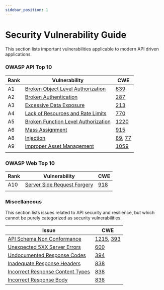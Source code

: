 ```yaml
---
sidebar_position: 1
---
```


# Security Vulnerability Guide

This section lists important vulnerabilities applicable to modern API driven applications.

### OWASP API Top 10

| Rank  | Vulnerability                               | CWE                                        |
| ----- | ------------------------------------------- | ---------------                            |
| A1    | [Broken Object Level Authorization][BOLA]   | [639][BOLA-CWE]                            |
| A2    | [Broken Authentication][BUA]                | [287][BUA-CWE]                             |
| A3    | [Excessive Data Exposure][EXPOSURE]         | [213][EXPOSURE-CWE]                        |
| A4    | [Lack of Resources and Rate Limits][RATES]  | [770][RATES-CWE]                           |
| A5    | [Broken Function Level Authorization][BFLA] | [1220][BFLA-CWE]                           |
| A6    | [Mass Assignment][MASS-ASSIGN]              | [915][MASS-ASSIGN-CWE]                     |
| A8    | [Injection][INJECTION]                      | [89][SQLi-CWE], [77][CMDi-CWE]             |
| A9    | [Improper Asset Management][ASSETS]         | [1059][ASSETS-CWE]                         |
|       |                                             |                                            |

### OWASP Web Top 10

| Rank  | Vulnerability                               | CWE                                        |
| ----- | ------------------------------------------- | ---------------                            |
| A10   | [Server Side Request Forgery][SSRF]         | [918][SSRF-CWE]                            |
|       |                                             |                                            |



### Miscellaneous

This section lists issues related to API security and resilience, but which cannot be purely categorized as security vulnerabilities.

| Issue                                                   | CWE                                                       |
| -----------------------------------------------------   | ----------------------------------------------------------|
| [API Schema Non Conformance][SC]                        | [1215][CWE-1215], [393][CWE-393]                          |
| [Unexpected 5XX Server Errors][SC-5XX]                  | [600][CWE-600]                                            |
| [Undocumented Response Codes][SC-CODES]                 | [394][CWE-394]                                            |
| [Inadequate Response Headers][SC-HDRS]                  | [838][CWE-838]                                            |
| [Incorrect Response Content Types][SC-CONT]             | [838][CWE-838]                                            |
| [Incorrect Response Body][SC-BODY]                      | [838][CWE-838]                                            |





[BOLA]: ./OWASP-API-10/A1-BOLA.md
[BOLA-CWE]: https://cwe.mitre.org/data/definitions/639.html

[BUA]: ./OWASP-API-10/A2-BUA.md
[BUA-CWE]: https://cwe.mitre.org/data/definitions/287.html

[EXPOSURE]: ./OWASP-API-10/A3-Excessive-Data-Exposure.md
[EXPOSURE-CWE]: https://cwe.mitre.org/data/definitions/213.html

[RATES]: ./OWASP-API-10/A4-Rate-Limits.md
[RATES-CWE]: https://cwe.mitre.org/data/definitions/770.html

[BFLA]: ./OWASP-API-10/A5-BFLA.md
[BFLA-CWE]: https://cwe.mitre.org/data/definitions/1220.html

[MASS-ASSIGN]: ./OWASP-API-10/A6-Mass-Assignment.md
[MASS-ASSIGN-CWE]: https://cwe.mitre.org/data/definitions/915.html

[SSRF]: ./OWASP-WEB-10/A10-SSRF.md
[SSRF-CWE]: https://cwe.mitre.org/data/definitions/918.html

[INJECTION]: ./OWASP-API-10/A8-Injection.md
[CMDi-CWE]: https://cwe.mitre.org/data/definitions/77.html
[SQLi-CWE]: https://cwe.mitre.org/data/definitions/89.html

[ASSETS]: ./OWASP-API-10/A9-Improper-Asset-Management.md
[ASSETS-CWE]: https://cwe.mitre.org/data/definitions/1059.html


[SC]: ./Miscellaneous/schema-conformance.md
[SC-CODES]: ./Miscellaneous/schema-conformance.md#status-code-conformance-test
[SC-HDRS]: ./Miscellaneous/schema-conformance.md#response-headers-schema-conformance-test
[SC-CONT]: ./Miscellaneous/schema-conformance.md#content-type-schema-conformance-test
[SC-BODY]: ./Miscellaneous/schema-conformance.md#response-schema-conformance-test
[SC-5XX]: ./Miscellaneous/schema-conformance.md#unexpected-server-error-schema-conformance-test


[CWE-1215]: https://cwe.mitre.org/data/definitions/1215.html
[CWE-393]: https://cwe.mitre.org/data/definitions/393.html
[CWE-600]: https://cwe.mitre.org/data/definitions/600.html
[CWE-394]: https://cwe.mitre.org/data/definitions/394.html
[CWE-838]: https://cwe.mitre.org/data/definitions/838.html

